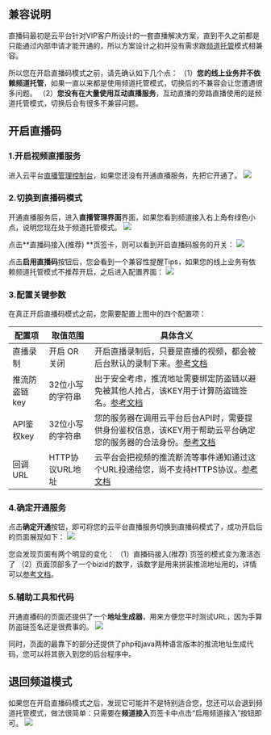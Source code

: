 ﻿
## 兼容说明
直播码最初是云平台针对VIP客户所设计的一套直播解决方案，直到不久之前都是只能通过内部申请才能开通的，所以方案设计之初并没有需求跟[频道托管](http://tce.fsphere.cn/doc/api/258/5659)模式相兼容。

所以您在开启直播码模式之前，请先确认如下几个点：
（1）**您的线上业务并不依赖频道托管**，如果一直以来都是使用频道托管模式，切换后的不兼容会让您遭遇很多问题。
（2）**您没有在大量使用互动直播服务**，互动直播的旁路直播使用的是频道托管模式，切换后会有很多不兼容问题。


## 开启直播码
### 1.开启视频直播服务
进入云平台[直播管理控制台](http://console.tce.fsphere.cn/live)，如果您还没有开通直播服务，先把它开通了。
![](https://mc.qcloudimg.com/static/img/fa16d8bc971a8fa5c881f00553fe855d/image.png)

### 2.切换到直播码模式
开通直播服务后，进入**直播管理界面**界面，如果您看到频道接入右上角有绿色小点，说明您现在处于频道托管模式。
![](https://mc.qcloudimg.com/static/img/dd67f3bae42d2c5df6deefe5d5f7e091/image.png)

点击**直播码接入(推荐) **页签卡，则可以看到开启直播码服务的开关：
![](https://mc.qcloudimg.com/static/img/5a33cf2173f1b39c458e3da7fa808bc9/image.png)

点击**启用直播码**按钮后，您会看到一个兼容性提醒Tips，如果您的线上业务有依赖频道托管模式不推荐开启，之后进入配置界面：
![](https://mc.qcloudimg.com/static/img/9f3f012d7fddf7c0c21dc734f5c36ad5/image.png)

### 3.配置关键参数
在真正开启直播码模式之前，您需要配置上图中的四个配置项：

| 配置项 | 取值范围            | 具体含义  |
|----------|----------------------|--------------|
| 直播录制 | 开启 OR 关闭 | 开启直播录制后，只要是直播的视频，都会被后台默认的录制下来。[参考文档](http://tce.fsphere.cn/doc/api/258/5691) |
| 推流防盗链key | 32位小写的字符串  | 出于安全考虑，推流地址需要绑定防盗链以避免被其他人抢占，该KEY用于计算防盗链签名。[参考文档](http://tce.fsphere.cn/doc/api/258/5693) |
| API鉴权key | 32位小写的字符串  | 您的服务器在调用云平台后台API时，需要提供身份鉴权信息，该KEY用于帮助云平台确定您的服务器的合法身份。[参考文档](http://tce.fsphere.cn/doc/api/258/5956) |
| 回调URL | HTTP协议URL地址 | 云平台会把视频的推流断流等事件通知通过这个URL投递给您，尚不支持HTTPS协议。[参考文档](http://tce.fsphere.cn/doc/api/258/5957)  |

### 4.确定开通服务
点击**确定开通**按钮，即可将您的云平台直播服务切换到直播码模式了，成功开启后的页面展现如下：
![](https://mc.qcloudimg.com/static/img/1400072859844bc1fa5dcf45bfa205c1/image.png)

您会发现页面有两个明显的变化：
（1）直播码接入(推荐) 页签的模式变为激活态了
（2）页面顶部多了一个bizid的数字，该数字是用来拼装推流地址用的，详情可以[参考文档](http://tce.fsphere.cn/doc/api/258/5649#.E6.8E.A8.E6.B5.81.E5.9C.B0.E5.9D.80)。

### 5.辅助工具和代码
开通直播码的页面还提供了一个**地址生成器**，用来方便您平时测试URL，因为手算防盗链签名还是很费事的。
![](https://mc.qcloudimg.com/static/img/7fe2bd6e762c1e109f77f36853b9749e/image.png)

同时，页面的最靠下的部分还提供了php和java两种语言版本的推流地址生成代码，您可以将其嵌入到您的后台程序中。

## 退回频道模式
如果您在开启直播码模式之后，发现它可能并不是特别适合您，您还可以会退到频道托管模式，做法很简单：只需要在**频道接入**页签卡中点击“启用频道接入”按钮即可。
![](https://mc.qcloudimg.com/static/img/2cc6da75cb59781c95a7b5646055e271/image.png)






